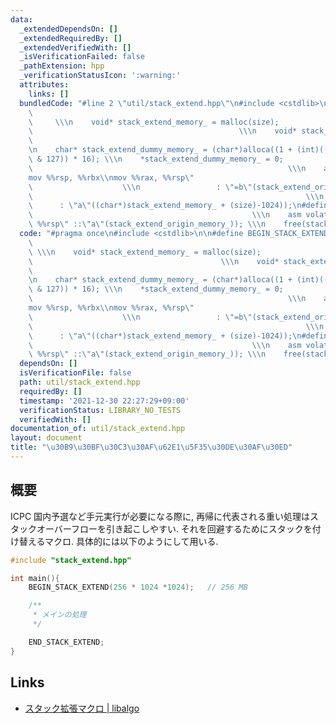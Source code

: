 ```yaml
---
data:
  _extendedDependsOn: []
  _extendedRequiredBy: []
  _extendedVerifiedWith: []
  _isVerificationFailed: false
  _pathExtension: hpp
  _verificationStatusIcon: ':warning:'
  attributes:
    links: []
  bundledCode: "#line 2 \"util/stack_extend.hpp\"\n#include <cstdlib>\n\n#define BEGIN_STACK_EXTEND(size)\
    \                                                                            \
    \     \\\n    void* stack_extend_memory_ = malloc(size);                     \
    \                                              \\\n    void* stack_extend_origin_memory_;\
    \                                                                           \\\
    \n    char* stack_extend_dummy_memory_ = (char*)alloca((1 + (int)(((long long)stack_extend_memory_)\
    \ & 127)) * 16); \\\n    *stack_extend_dummy_memory_ = 0;                    \
    \                                                         \\\n    asm volatile(\"\
    mov %%rsp, %%rbx\\nmov %%rax, %%rsp\"                                        \
    \                    \\\n                 : \"=b\"(stack_extend_origin_memory_)\
    \                                                             \\\n           \
    \      : \"a\"((char*)stack_extend_memory_ + (size)-1024));\n#define END_STACK_EXTEND\
    \                                                 \\\n    asm volatile(\"mov %%rax,\
    \ %%rsp\" ::\"a\"(stack_extend_origin_memory_)); \\\n    free(stack_extend_memory_);\n"
  code: "#pragma once\n#include <cstdlib>\n\n#define BEGIN_STACK_EXTEND(size)    \
    \                                                                            \
    \ \\\n    void* stack_extend_memory_ = malloc(size);                         \
    \                                          \\\n    void* stack_extend_origin_memory_;\
    \                                                                           \\\
    \n    char* stack_extend_dummy_memory_ = (char*)alloca((1 + (int)(((long long)stack_extend_memory_)\
    \ & 127)) * 16); \\\n    *stack_extend_dummy_memory_ = 0;                    \
    \                                                         \\\n    asm volatile(\"\
    mov %%rsp, %%rbx\\nmov %%rax, %%rsp\"                                        \
    \                    \\\n                 : \"=b\"(stack_extend_origin_memory_)\
    \                                                             \\\n           \
    \      : \"a\"((char*)stack_extend_memory_ + (size)-1024));\n#define END_STACK_EXTEND\
    \                                                 \\\n    asm volatile(\"mov %%rax,\
    \ %%rsp\" ::\"a\"(stack_extend_origin_memory_)); \\\n    free(stack_extend_memory_);\n"
  dependsOn: []
  isVerificationFile: false
  path: util/stack_extend.hpp
  requiredBy: []
  timestamp: '2021-12-30 22:27:29+09:00'
  verificationStatus: LIBRARY_NO_TESTS
  verifiedWith: []
documentation_of: util/stack_extend.hpp
layout: document
title: "\u30B9\u30BF\u30C3\u30AF\u62E1\u5F35\u30DE\u30AF\u30ED"
---
```


## 概要
ICPC 国内予選など手元実行が必要になる際に, 再帰に代表される重い処理はスタックオーバーフローを引き起こしやすい. それを回避するためにスタックを付け替えるマクロ. 具体的には以下のようにして用いる.

```c++
#include "stack_extend.hpp"

int main(){
    BEGIN_STACK_EXTEND(256 * 1024 *1024);   // 256 MB

    /**
     * メインの処理
     */

    END_STACK_EXTEND;
}
```

## Links
- [スタック拡張マクロ | libalgo](https://tubo28.me/compprog/algorithm/extend-stack/)
